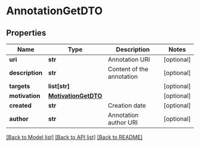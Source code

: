 # AnnotationGetDTO

## Properties
Name | Type | Description | Notes
------------ | ------------- | ------------- | -------------
**uri** | **str** | Annotation URI | [optional] 
**description** | **str** | Content of the annotation | [optional] 
**targets** | **list[str]** |  | [optional] 
**motivation** | [**MotivationGetDTO**](MotivationGetDTO.md) |  | [optional] 
**created** | **str** | Creation date | [optional] 
**author** | **str** | Annotation author URI | [optional] 

[[Back to Model list]](../README.md#documentation-for-models) [[Back to API list]](../README.md#documentation-for-api-endpoints) [[Back to README]](../README.md)


